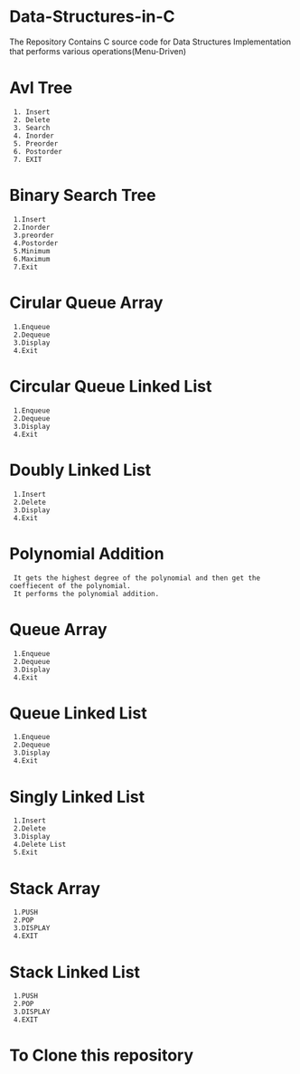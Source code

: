 # Data-Structures-in-C
The Repository Contains C source code for Data Structures Implementation that performs various operations(Menu-Driven) 
# Avl Tree
     1. Insert
     2. Delete
     3. Search
     4. Inorder
     5. Preorder
     6. Postorder
     7. EXIT
     
# Binary Search Tree
     1.Insert
     2.Inorder
     3.preorder
     4.Postorder
     5.Minimum
     6.Maximum
     7.Exit

# Cirular Queue Array
     1.Enqueue
     2.Dequeue
     3.Display
     4.Exit

# Circular Queue Linked List
     1.Enqueue
     2.Dequeue
     3.Display
     4.Exit

# Doubly Linked List
     1.Insert
     2.Delete
     3.Display
     4.Exit
# Polynomial Addition
     It gets the highest degree of the polynomial and then get the coeffiecent of the polynomial.
     It performs the polynomial addition.
      
# Queue Array
     1.Enqueue
     2.Dequeue
     3.Display
     4.Exit

# Queue Linked List
     1.Enqueue
     2.Dequeue
     3.Display
     4.Exit

# Singly Linked List
     1.Insert
     2.Delete
     3.Display
     4.Delete List
     5.Exit

# Stack Array
     1.PUSH
     2.POP
     3.DISPLAY
     4.EXIT

# Stack Linked List
     1.PUSH
     2.POP
     3.DISPLAY
     4.EXIT

# To Clone this repository
